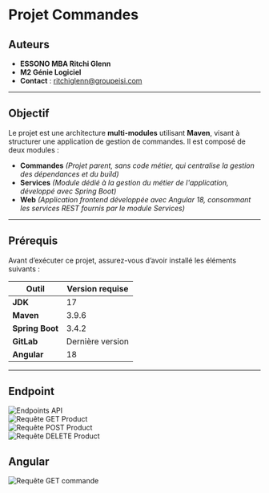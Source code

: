 # Projet Commandes

## Auteurs  
- **ESSONO MBA Ritchi Glenn**  
- **M2 Génie Logiciel**  
- **Contact** : [ritchiglenn@groupeisi.com](mailto:ritchiglenn@groupeisi.com)

---

## Objectif  

Le projet est une architecture **multi-modules** utilisant **Maven**, visant à structurer une application de gestion de commandes. Il est composé de deux modules :
- **Commandes** *(Projet parent, sans code métier, qui centralise la gestion des dépendances et du build)*
- **Services** *(Module dédié à la gestion du métier de l'application, développé avec Spring Boot)*
- **Web** *(Application frontend développée avec Angular 18, consommant les services REST fournis par le module Services)*  
---

## Prérequis  
Avant d’exécuter ce projet, assurez-vous d’avoir installé les éléments suivants :

| Outil           | Version requise |
|----------------|----------------|
| **JDK**        | 17             |
| **Maven**      | 3.9.6          |
| **Spring Boot**| 3.4.2          |
| **GitLab**     | Dernière version |
| **Angular**    | 18             |

---

## Endpoint

![Endpoints API](https://drive.google.com/uc?export=view&id=16Iyg1LlSLKNmDdbFJBphfOTKoWbfGzVT)  
![Requête GET Product](https://drive.google.com/uc?export=view&id=1bURcalqgvKm7gSbSEyiN2So8qZGRzGkJ)  
![Requête POST Product](https://drive.google.com/uc?export=view&id=1euinlOwg1TeZ59D3Sth5r5ub4lKyFpa0)  
![Requête DELETE Product](https://drive.google.com/uc?export=view&id=1EkE2I1-TVtz7rAEQ9m5Ci1RSG2XocDXI) 

## Angular

![Requête GET commande](https://drive.google.com/uc?export=view?usp=drive_link)  


